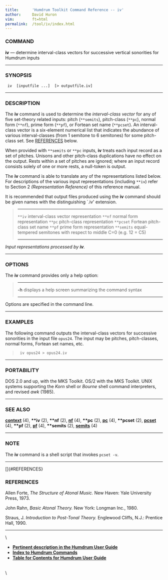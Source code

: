 ```yaml
---
title:		'Humdrum Toolkit Command Reference -- iv'
author:		David Huron
vim:		ft=html
permalink:	/tool/iv/index.html
---
```



### COMMAND

**iv** &mdash; determine interval-class vectors for successive vertical
sonorities for Humdrum inputs

------------------------------------------------------------------------

### SYNOPSIS

` iv  [inputfile ...]  [> outputfile.iv]`

------------------------------------------------------------------------

### DESCRIPTION

The **iv** command is used to determine the *interval-class vector* for
any of five set-theory related inputs: pitch (`**semits`), pitch-class
(`**pc`), normal form (`**nf`), prime form (`**pf`), or Fortean set name
(`**pcset`). An interval-class vector is a six-element numerical list
that indicates the abundance of various interval-classes (from 1
semitone to 6 semitones) for some pitch-class set. See
[REFERENCES](#REFERENCES) below.

When provided with `**semits` or `**pc` inputs, **iv** treats each input
record as a set of pitches. Unisons and other pitch-class duplications
have no effect on the output. Rests within a set of pitches are ignored;
where an input record consists solely of one or more rests, a null-token
is output.

The **iv** command is able to translate any of the representations
listed below. For descriptions of the various input representations
(including `**iv`) refer to Section 2 *(Representation Reference)* of
this reference manual.

It is recommended that output files produced using the **iv** command
should be given names with the distinguishing \`.iv\' extension.

>   ------------ --------------------------------------------------------------------
>   `**iv`       interval-class vector representation
>   `**nf`       normal form representation
>   `**pc`       pitch-class representation
>   `**pcset`    Fortean pitch-class set name
>   `**pf`       prime form representation
>   `**semits`   equal-tempered semitones with respect to middle C=0 (e.g. 12 = C5)
>   ------------ --------------------------------------------------------------------
>
*Input representations processed by **iv**.*

------------------------------------------------------------------------

### OPTIONS

The **iv** command provides only a help option:

>   -------- -------------------------------------------------------
>   **-h**   displays a help screen summarizing the command syntax
>   -------- -------------------------------------------------------
>
Options are specified in the command line.

------------------------------------------------------------------------

### EXAMPLES

The following command outputs the interval-class vectors for successive
sonorities in the input file `opus24`. The input may be pitches,
pitch-classes, normal forms, Fortean set names, etc.

> ` iv opus24 > opus24.iv`

------------------------------------------------------------------------

### PORTABILITY

DOS 2.0 and up, with the MKS Toolkit. OS/2 with the MKS Toolkit. UNIX
systems supporting the *Korn* shell or *Bourne* shell command
interpreters, and revised *awk* (1985).

------------------------------------------------------------------------

### SEE ALSO

[**context**](context.html) (4), **\*\*iv** (2), **\*\*nf** (2),
[**nf**](nf.html) (4), **\*\*pc** (2), [**pc**](pc.html) (4),
**\*\*pcset** (2), [**pcset**](pcset.html) (4), **\*\*pf** (2),
[**pf**](pf.html) (4), **\*\*semits** (2), [**semits**](semits.html) (4)

------------------------------------------------------------------------

### NOTE

The **iv** command is a shell script that invokes `pcset -v`.

------------------------------------------------------------------------

[]{#REFERENCES}

### REFERENCES

Allen Forte, *The Structure of Atonal Music.* New Haven: Yale University
Press, 1973.

John Rahn, *Basic Atonal Theory.* New York: Longman Inc., 1980.

Straus, J. *Introduction to Post-Tonal Theory.* Englewood Cliffs, N.J.:
Prentice Hall, 1990.

------------------------------------------------------------------------

\

-   [**Pertinent description in the Humdrum User
    Guide**](../guide34.html#Interval_Vectors_Using_the_iv_Command)
-   [**Index to Humdrum Commands**](../commands.toc.html)
-   [**Table for Contents for Humdrum User Guide**](../guide.toc.html)

\
\
